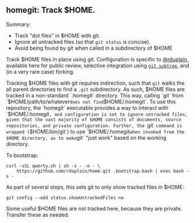 homegit: Track $HOME.
---------------------

Summary:

* Track "dot files" in $HOME with git.
* Ignore all untracked files (so that `git status` is concise).
* Avoid being found by git when called in a subdirectory of $HOME

Track $HOME files in place using git. Configuration is specific to
[@rduplain](https://github.com/rduplain), available here for public review,
selective integration using [`git subtree`][git subtree], and (in a very rare
case) forking.

[git subtree]: https://git-scm.com/book/en/v1/Git-Tools-Subtree-Merging

Tracking $HOME files with git requires indirection, such that `git` walks the
all parent directories to find a `.git` subdirectory. As such, $HOME files are
tracked in a non-standard `.homegit` directory. This way, calling `git` from
`$HOME/path/to/whatever` does not find `$HOME/.homegit`. To use this
repository, the `homegit` executable provides a way to interact with
`$HOME/.homegit`, and configuration is set to ignore untracked files, given
that the vast majority of $HOME consists of documents, source repositories, and
private configuration. Further, the `git` command is wrapped (`$HOME/bin/git`)
to use `$HOME/.homegit` when invoked from the $HOME directory, as to make `git`
"just work" based on the working directory.

To bootstrap:

    curl -sSL qwerty.sh | sh -s - -o - \
        https://github.com/rduplain/home.git .bootstrap.bash | exec bash -s -

As part of several steps, this sets git to only show tracked files in $HOME:

    git config --add status.showUntrackedFiles no

Some useful $HOME files are not tracked here, because they are private.
Transfer these as needed.
